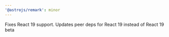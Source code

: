 ```yaml
---
'@astrojs/remark': minor
---
```


Fixes React 19 support. Updates peer deps for React 19 instead of React 19 beta 

